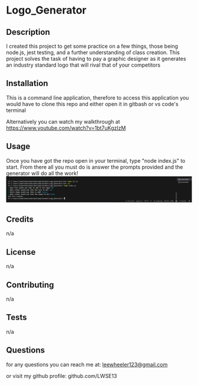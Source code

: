 # Logo_Generator

## Description
I created this project to get some practice on a few things, those being node.js, jest testing, and a further understanding  of class creation. This project solves the task of having to pay a graphic designer as it generates an industry standard logo that will rival that of your competitors


## Installation
This is a command line application, therefore to access this application you would have to clone this repo and either open it in gitbash or vs code's terminal 

Alternatively you can watch my walkthrough at https://www.youtube.com/watch?v=1bt7uKgzIzM
## Usage
Once you have got the repo open in your terminal, type "node index.js" to start. From there all you must do is answer the prompts provided and the generator will do all the work!
![node-example](/images/terminal.png)
## Credits
n/a

## License
n/a

## Contributing
n/a

## Tests
n/a

## Questions
for any questions you can reach me at: leewheeler123@gmail.com 

or visit my github profile: github.com/LWSE13
